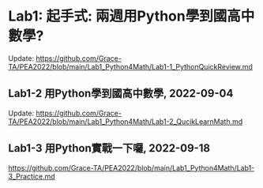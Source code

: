 # Lab1: 起手式: 兩週用Python學到國高中數學?

Update: https://github.com/Grace-TA/PEA2022/blob/main/Lab1_Python4Math/Lab1-1_PythonQuickReview.md

## Lab1-2 用Python學到國高中數學, 2022-09-04

Update: https://github.com/Grace-TA/PEA2022/blob/main/Lab1_Python4Math/Lab1-2_QucikLearnMath.md

## Lab1-3 用Python實戰一下囉, 2022-09-18

https://github.com/Grace-TA/PEA2022/blob/main/Lab1_Python4Math/Lab1-3_Practice.md

